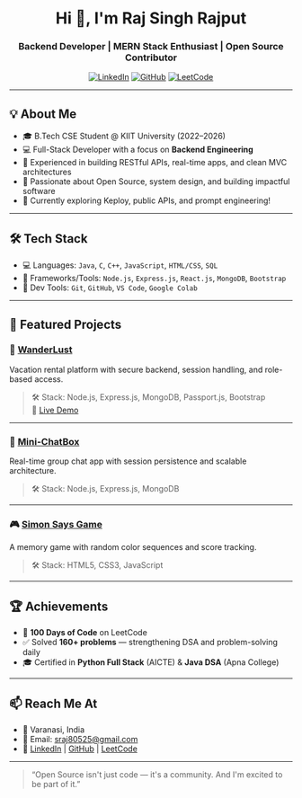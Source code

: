 <h1 align="center">Hi 👋, I'm Raj Singh Rajput</h1>
<h3 align="center">Backend Developer | MERN Stack Enthusiast | Open Source Contributor</h3>

<p align="center">
  <a href="https://www.linkedin.com/in/raj52"><img alt="LinkedIn" src="https://img.shields.io/badge/LinkedIn-blue?logo=linkedin&style=for-the-badge"></a>
  <a href="https://github.com/sraj5252"><img alt="GitHub" src="https://img.shields.io/badge/GitHub-black?logo=github&style=for-the-badge"></a>
  <a href="https://leetcode.com/u/sraj5252/"><img alt="LeetCode" src="https://img.shields.io/badge/LeetCode-orange?logo=leetcode&style=for-the-badge"></a>
</p>

---

## 💡 About Me

- 🎓 B.Tech CSE Student @ KIIT University (2022–2026)
- 💻 Full-Stack Developer with a focus on **Backend Engineering**
- 🔁 Experienced in building RESTful APIs, real-time apps, and clean MVC architectures
- 💬 Passionate about Open Source, system design, and building impactful software
- 🧠 Currently exploring Keploy, public APIs, and prompt engineering!

---

## 🛠️ Tech Stack

- 💻 Languages: `Java`, `C`, `C++`, `JavaScript`, `HTML/CSS`, `SQL`
- 🔧 Frameworks/Tools: `Node.js`, `Express.js`, `React.js`, `MongoDB`, `Bootstrap`
- 🔨 Dev Tools: `Git`, `GitHub`, `VS Code`, `Google Colab`

---

## 📌 Featured Projects

### 🚀 [WanderLust](https://github.com/sraj5252/WanderLust)  
Vacation rental platform with secure backend, session handling, and role-based access.

> 🛠 Stack: Node.js, Express.js, MongoDB, Passport.js, Bootstrap  
> 🔗 [Live Demo](https://wanderlust-project-15q3.onrender.com/listings)

---

### 💬 [Mini-ChatBox](https://github.com/sraj5252/Mini-ChatBox)  
Real-time group chat app with session persistence and scalable architecture.

> 🛠 Stack: Node.js, Express.js, MongoDB

---

### 🎮 [Simon Says Game](https://github.com/sraj5252/Simon-Says)  
A memory game with random color sequences and score tracking.

> 🛠 Stack: HTML5, CSS3, JavaScript

---

## 🏆 Achievements

- 🧠 **100 Days of Code** on LeetCode
- ✅ Solved **160+ problems** — strengthening DSA and problem-solving daily
- 🎓 Certified in **Python Full Stack** (AICTE) & **Java DSA** (Apna College)

---

## 📫 Reach Me At

- 📍 Varanasi, India  
- 📧 Email: [sraj80525@gmail.com](mailto:sraj80525@gmail.com)  
- 🔗 [LinkedIn](https://www.linkedin.com/in/raj52) | [GitHub](https://github.com/sraj5252) | [LeetCode](https://leetcode.com/u/sraj5252/)

---

> “Open Source isn't just code — it's a community. And I'm excited to be part of it.”

